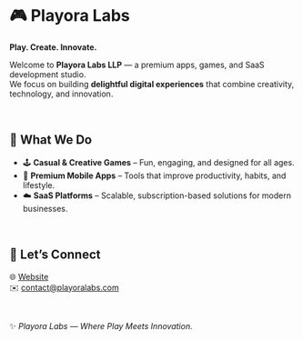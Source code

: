 # 🎮 Playora Labs  

**Play. Create. Innovate.**  

Welcome to **Playora Labs LLP** — a premium apps, games, and SaaS development studio.  
We focus on building **delightful digital experiences** that combine creativity, technology, and innovation.  


&nbsp;


## 🚀 What We Do
- 🕹️ **Casual & Creative Games** – Fun, engaging, and designed for all ages.  
- 📱 **Premium Mobile Apps** – Tools that improve productivity, habits, and lifestyle.  
- ☁️ **SaaS Platforms** – Scalable, subscription-based solutions for modern businesses.  


&nbsp;


## 🤝 Let’s Connect
🌐 [Website](https://playoralabs.com)  
✉️ contact@playoralabs.com  


&nbsp;


✨ *Playora Labs — Where Play Meets Innovation.*

